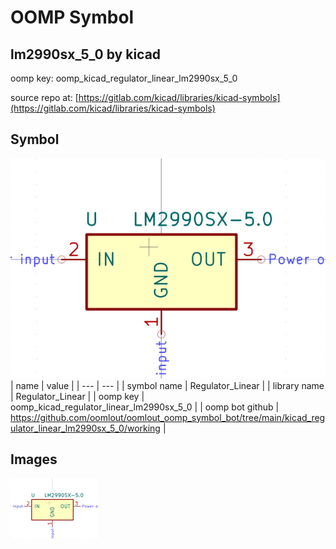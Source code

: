 # OOMP Symbol  
## lm2990sx_5_0  by kicad  
  
oomp key: oomp_kicad_regulator_linear_lm2990sx_5_0  
  
source repo at: [https://gitlab.com/kicad/libraries/kicad-symbols](https://gitlab.com/kicad/libraries/kicad-symbols)  
## Symbol  
  
[![working.png](working_600.png)](working.png)  
| name | value | 
| --- | --- | 
| symbol name | Regulator_Linear | 
| library name | Regulator_Linear | 
| oomp key | oomp_kicad_regulator_linear_lm2990sx_5_0 | 
| oomp bot github | https://github.com/oomlout/oomlout_oomp_symbol_bot/tree/main/kicad_regulator_linear_lm2990sx_5_0/working | 
## Images  
  
[![working.png](working_140.png)](working.png)  
